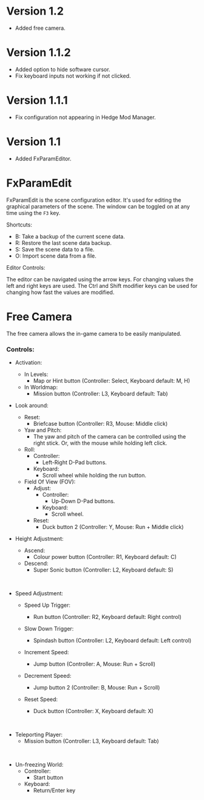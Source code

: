 # Version 1.2
- Added free camera.

# Version 1.1.2
- Added option to hide software cursor.
- Fix keyboard inputs not working if not clicked.

# Version 1.1.1
- Fix configuration not appearing in Hedge Mod Manager.

# Version 1.1
- Added FxParamEditor.

# FxParamEdit
FxParamEdit is the scene configuration editor. It's used for editing the graphical parameters of the scene. The window can be toggled on at any time using the `F3` key.

Shortcuts:
- B: Take a backup of the current scene data.
- R: Restore the last scene data backup.
- S: Save the scene data to a file.
- O: Import scene data from a file.

Editor Controls:

The editor can be navigated using the arrow keys. For changing values the left and right keys are used. The Ctrl and Shift modifier keys can be used for changing how fast the values are modified.

# Free Camera
The free camera allows the in-game camera to be easily manipulated.

### Controls:
- Activation:
    - In Levels:
        - Map or Hint button (Controller: Select, Keyboard default: M, H)
    - In Worldmap:
        - Mission button (Controller: L3, Keyboard default: Tab)

- Look around:
    - Reset:
        - Briefcase button (Controller: R3, Mouse: Middle click)
    - Yaw and Pitch:
        - The yaw and pitch of the camera can be controlled using the right stick. Or, with the mouse while holding left click.
    - Roll:
        - Controller:
            - Left-Right D-Pad buttons.
        - Keyboard:
            - Scroll wheel while holding the run button.
    - Field Of View (FOV):
        - Adjust:
            - Controller:
                - Up-Down D-Pad buttons.
            - Keyboard:
                - Scroll wheel.
        - Reset:
            - Duck button 2 (Controller: Y, Mouse: Run + Middle click)

- Height Adjustment:
    - Ascend:
        - Colour power button (Controller: R1, Keyboard default: C)
    - Descend:
        - Super Sonic button (Controller: L2, Keyboard default: S)

<br/>

- Speed Adjustment:
    - Speed Up Trigger:
        - Run button (Controller: R2, Keyboard default: Right control)
    - Slow Down Trigger:
        - Spindash button (Controller: L2, Keyboard default: Left control)

    - Increment Speed:
        - Jump button (Controller: A, Mouse: Run + Scroll)

    - Decrement Speed:
        - Jump button 2 (Controller: B, Mouse: Run + Scroll)

    - Reset Speed:
        - Duck button (Controller: X, Keyboard default: X)

<br/>

- Teleporting Player:
    - Mission button (Controller: L3, Keyboard default: Tab)

<br/>

- Un-freezing World:
    - Controller:
        - Start button
    - Keyboard:
        - Return/Enter key